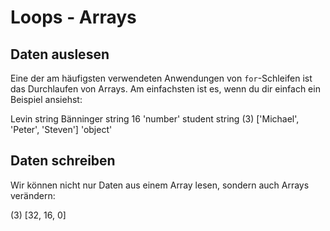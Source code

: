 # Loops - Arrays

<show-structure depth="2" />

## Daten auslesen

Eine der am häufigsten verwendeten Anwendungen von `for`-Schleifen ist das Durchlaufen von Arrays. Am einfachsten ist es, wenn du dir einfach ein
Beispiel ansiehst:

<tabs>
    <tab title="JavaScript">
        <code-block lang="javascript" src="array-loop.js"> 
        </code-block>
    </tab>
    <tab title="Output">
        <code-block lang="bash">
            Levin string
            Bänninger string
            16 'number'
            student string
            (3) ['Michael', 'Peter', 'Steven'] 'object'
        </code-block>
    </tab>
</tabs>

## Daten schreiben

Wir können nicht nur Daten aus einem Array lesen, sondern auch Arrays verändern:

<tabs>
    <tab title="JavaScript">
        <code-block lang="javascript" src="read-array.js"/>
    </tab>
    <tab title="Output">
        <code-block lang="bash">
            (3) [32, 16, 0]
        </code-block>
    </tab>

</tabs>